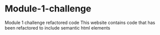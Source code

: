 # Module-1-challenge
Module 1 challenge refactored code
This website contains code that has been refactored to include semantic html elements
